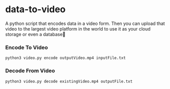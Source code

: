 # data-to-video
A python script that encodes data in a video form. Then you can upload that video to the largest video platform in the world to use it as your cloud storage or even a database🤪

### Encode To Video

`python3 video.py encode outputVideo.mp4 inputFile.txt`

### Decode From Video

`python3 video.py decode existingVideo.mp4 outputFile.txt`
